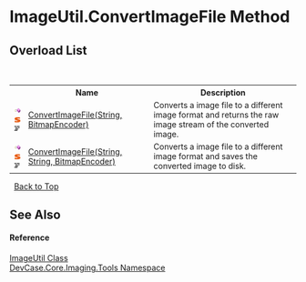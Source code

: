 # ImageUtil.ConvertImageFile Method 
 


## Overload List
&nbsp;<table><tr><th></th><th>Name</th><th>Description</th></tr><tr><td>![Public method](media/pubmethod.gif "Public method")![Static member](media/static.gif "Static member")![Code example](media/CodeExample.png "Code example")</td><td><a href="M_DevCase_Core_Imaging_Tools_ImageUtil_ConvertImageFile_1">ConvertImageFile(String, BitmapEncoder)</a></td><td>
Converts a image file to a different image format and returns the raw image stream of the converted image.</td></tr><tr><td>![Public method](media/pubmethod.gif "Public method")![Static member](media/static.gif "Static member")![Code example](media/CodeExample.png "Code example")</td><td><a href="M_DevCase_Core_Imaging_Tools_ImageUtil_ConvertImageFile">ConvertImageFile(String, String, BitmapEncoder)</a></td><td>
Converts a image file to a different image format and saves the converted image to disk.</td></tr></table>&nbsp;
<a href="#imageutil.convertimagefile-method">Back to Top</a>

## See Also


#### Reference
<a href="T_DevCase_Core_Imaging_Tools_ImageUtil">ImageUtil Class</a><br /><a href="N_DevCase_Core_Imaging_Tools">DevCase.Core.Imaging.Tools Namespace</a><br />